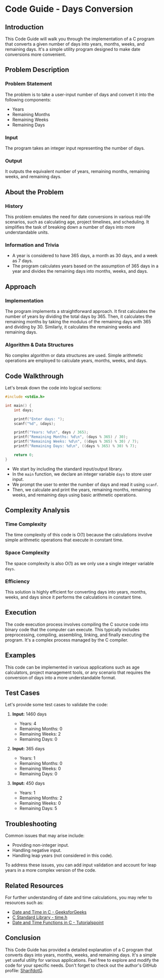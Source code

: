 # Code Guide - Days Conversion

## Introduction

This Code Guide will walk you through the implementation of a C program that converts a given number of days into years, months, weeks, and remaining days. It's a simple utility program designed to make date conversions more convenient.

## Problem Description

### Problem Statement

The problem is to take a user-input number of days and convert it into the following components:
- Years
- Remaining Months
- Remaining Weeks
- Remaining Days

### Input

The program takes an integer input representing the number of days.

### Output

It outputs the equivalent number of years, remaining months, remaining weeks, and remaining days.

## About the Problem

### History

This problem emulates the need for date conversions in various real-life scenarios, such as calculating age, project timelines, and scheduling. It simplifies the task of breaking down a number of days into more understandable units.

### Information and Trivia

- A year is considered to have 365 days, a month as 30 days, and a week as 7 days.
- The program calculates years based on the assumption of 365 days in a year and divides the remaining days into months, weeks, and days.

## Approach

### Implementation

The program implements a straightforward approach. It first calculates the number of years by dividing the total days by 365. Then, it calculates the remaining months by taking the modulus of the remaining days with 365 and dividing by 30. Similarly, it calculates the remaining weeks and remaining days.

### Algorithm & Data Structures

No complex algorithm or data structures are used. Simple arithmetic operations are employed to calculate years, months, weeks, and days.

## Code Walkthrough

Let's break down the code into logical sections:

```c
#include <stdio.h>

int main() {
    int days;

    printf("Enter days: ");
    scanf("%d", &days);

    printf("Years: %d\n", days / 365);
    printf("Remaining Months: %d\n", (days % 365) / 30);
    printf("Remaining Weeks: %d\n", ((days % 365) % 30) / 7);
    printf("Remaining Days: %d\n", ((days % 365) % 30) % 7);

    return 0;
}
```

- We start by including the standard input/output library.
- In the `main` function, we declare an integer variable `days` to store user input.
- We prompt the user to enter the number of days and read it using `scanf`.
- Then, we calculate and print the years, remaining months, remaining weeks, and remaining days using basic arithmetic operations.

## Complexity Analysis

### Time Complexity

The time complexity of this code is O(1) because the calculations involve simple arithmetic operations that execute in constant time.

### Space Complexity

The space complexity is also O(1) as we only use a single integer variable `days`.

### Efficiency

This solution is highly efficient for converting days into years, months, weeks, and days since it performs the calculations in constant time.

## Execution

The code execution process involves compiling the C source code into binary code that the computer can execute. This typically includes preprocessing, compiling, assembling, linking, and finally executing the program. It's a complex process managed by the C compiler.

## Examples

This code can be implemented in various applications such as age calculators, project management tools, or any scenario that requires the conversion of days into a more understandable format.

## Test Cases

Let's provide some test cases to validate the code:

1. **Input:** 1460 days
   - Years: 4
   - Remaining Months: 0
   - Remaining Weeks: 2
   - Remaining Days: 0

2. **Input:** 365 days
   - Years: 1
   - Remaining Months: 0
   - Remaining Weeks: 0
   - Remaining Days: 0

3. **Input:** 450 days
   - Years: 1
   - Remaining Months: 2
   - Remaining Weeks: 0
   - Remaining Days: 5

## Troubleshooting

Common issues that may arise include:
- Providing non-integer input.
- Handling negative input.
- Handling leap years (not considered in this code).

To address these issues, you can add input validation and account for leap years in a more complex version of the code.

## Related Resources

For further understanding of date and time calculations, you may refer to resources such as:
- [Date and Time in C - GeeksforGeeks](https://www.geeksforgeeks.org/date-time-functions-in-c-c/)
- [C Standard Library - time.h](https://en.cppreference.com/w/c/chrono)
- [Date and Time Functions in C - Tutorialspoint](https://www.tutorialspoint.com/c_standard_library/c_function_difftime.htm)

## Conclusion

This Code Guide has provided a detailed explanation of a C program that converts days into years, months, weeks, and remaining days. It's a simple yet useful utility for various applications. Feel free to explore and modify the code for your specific needs. Don't forget to check out the author's GitHub profile: [SharifdotG](https://github.com/SharifdotG).